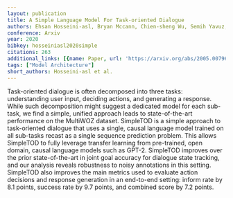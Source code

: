 ```yaml
---
layout: publication
title: A Simple Language Model For Task-oriented Dialogue
authors: Ehsan Hosseini-asl, Bryan Mccann, Chien-sheng Wu, Semih Yavuz, Richard Socher
conference: Arxiv
year: 2020
bibkey: hosseiniasl2020simple
citations: 263
additional_links: [{name: Paper, url: 'https://arxiv.org/abs/2005.00796'}]
tags: ["Model Architecture"]
short_authors: Hosseini-asl et al.
---
```

Task-oriented dialogue is often decomposed into three tasks: understanding
user input, deciding actions, and generating a response. While such
decomposition might suggest a dedicated model for each sub-task, we find a
simple, unified approach leads to state-of-the-art performance on the MultiWOZ
dataset. SimpleTOD is a simple approach to task-oriented dialogue that uses a
single, causal language model trained on all sub-tasks recast as a single
sequence prediction problem. This allows SimpleTOD to fully leverage transfer
learning from pre-trained, open domain, causal language models such as GPT-2.
SimpleTOD improves over the prior state-of-the-art in joint goal accuracy for
dialogue state tracking, and our analysis reveals robustness to noisy
annotations in this setting. SimpleTOD also improves the main metrics used to
evaluate action decisions and response generation in an end-to-end setting:
inform rate by 8.1 points, success rate by 9.7 points, and combined score by
7.2 points.